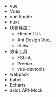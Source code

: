 * vue 
* Vuex
* vue Router
* nuxt
* UI组件库：
  * Element UI、
  * Ant Design Vue、
  * iView
* 效率工具
  * ESLint、
  * Prettier、
  * vue-devtools
* webpack
* babel
* Echarts
* axios API-Mock
